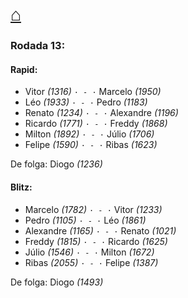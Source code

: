 # [⌂](https://grupo-de-xadrez.github.io/)
### Rodada 13:

#### Rapid:

* Vitor *(1316)* `· - ·` Marcelo *(1950)*  
* Léo *(1933)* `· - ·` Pedro *(1183)*  
* Renato *(1234)* `· - ·` Alexandre *(1196)*  
* Ricardo *(1771)* `· - ·` Freddy *(1868)*  
* Milton *(1892)* `· - ·` Júlio *(1706)*  
* Felipe *(1590)* `· - ·` Ribas *(1623)*  

De folga: Diogo *(1236)*

#### Blitz:

* Marcelo *(1782)* `· - ·` Vitor *(1233)*  
* Pedro *(1105)* `· - ·` Léo *(1861)*  
* Alexandre *(1165)* `· - ·` Renato *(1021)*  
* Freddy *(1815)* `· - ·` Ricardo *(1625)*  
* Júlio *(1546)* `· - ·` Milton *(1672)*  
* Ribas *(2055)* `· - ·` Felipe *(1387)*  

De folga: Diogo *(1493)*

